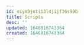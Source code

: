 ```yaml
---
id: eiym9jeti13l4jijf36s99b
title: Scripts
desc: ''
updated: 1646816743364
created: 1646816743364
---
```


